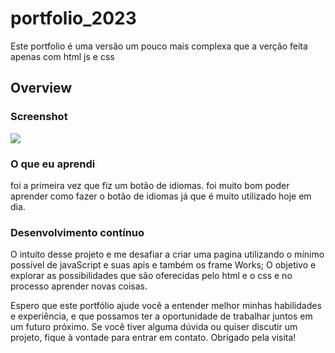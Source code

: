 # portfolio_2023
 Este portfolio  é uma versão um pouco mais complexa que a verção feita apenas com html js e css 



## Overview


### Screenshot

![](.)




### O que eu aprendi

foi a primeira vez que fiz um botão de idiomas.
foi muito bom poder aprender como fazer o botão de idiomas já que é muito utilizado hoje em dia.


### Desenvolvimento contínuo
  O intuito desse projeto e me desafiar a criar uma pagina utilizando o mínimo possível de javaScript e suas apis e também os frame Works; O objetivo e explorar as possibilidades que são oferecidas pelo html e o css e no processo aprender novas coisas.


Espero que este portfólio ajude você a entender melhor minhas habilidades e experiência, e que possamos ter a oportunidade de trabalhar juntos em um futuro próximo. Se você tiver alguma dúvida ou quiser discutir um projeto, fique à vontade para entrar em contato. Obrigado pela visita!
